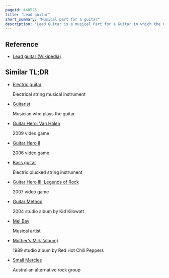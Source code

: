 ```yaml
---
pageid: 440525
title: "Lead guitar"
short_summary: "Musical part for a guitar"
description: "Lead Guitar is a musical Part for a Guitar in which the Guitarist plays Melody Lines, instrumental Fill Passages, Guitar Solos, and occasionally, some Riffs and Chords within a Song Structure. The Lead is the featured Guitar and usually plays single-note Lines or double Stops. In Rock, heavy Metal, Blues, Jazz, Punk, Fusion, some Pop, and other Music Styles, lead Guitar Lines are usually supported by a second Guitarist who plays Rhythm Guitar, which consists of Accompaniment Chords and Riffs."
---
```


## Reference

- [Lead guitar (Wikipedia)](https://en.wikipedia.org/?curid=440525)

## Similar TL;DR

- [Electric guitar](/tldr/en/electric-guitar)

  Electrical string musical instrument

- [Guitarist](/tldr/en/guitarist)

  Musician who plays the guitar

- [Guitar Hero: Van Halen](/tldr/en/guitar-hero-van-halen)

  2009 video game

- [Guitar Hero II](/tldr/en/guitar-hero-ii)

  2006 video game

- [Bass guitar](/tldr/en/bass-guitar)

  Electric plucked string instrument

- [Guitar Hero III: Legends of Rock](/tldr/en/guitar-hero-iii-legends-of-rock)

  2007 video game

- [Guitar Method](/tldr/en/guitar-method)

  2004 studio album by Kid Kilowatt

- [Mel Bay](/tldr/en/mel-bay)

  Musical artist

- [Mother's Milk (album)](/tldr/en/mothers-milk-album)

  1989 studio album by Red Hot Chili Peppers

- [Small Mercies](/tldr/en/small-mercies)

  Australian alternative rock group
